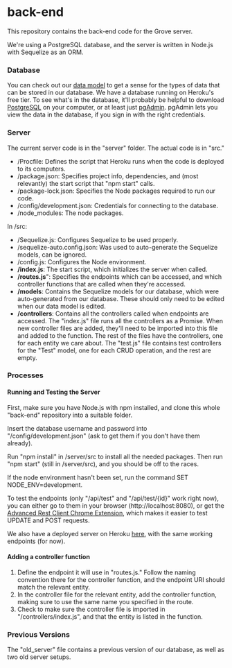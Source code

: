 # back-end
This repository contains the back-end code for the Grove server.

We're using a PostgreSQL database, and the server is written in Node.js with Sequelize as an ORM.

### Database

You can check out our [data model](https://dbdiagram.io/d/604903fffcdcb6230b238639) to get a sense for the types of data that can be stored in our database. We have a database running on Heroku's free tier. To see what's in the database, it'll probably be helpful to download [PostgreSQL](https://www.postgresql.org/) on your computer, or at least just [pgAdmin](https://www.pgadmin.org/). pgAdmin lets you view the data in the database, if you sign in with the right credentials.

### Server

The current server code is in the "server" folder. The actual code is in "src."

- /Procfile: Defines the script that Heroku runs when the code is deployed to its computers.
- /package.json: Specifies project info, dependencies, and (most relevantly) the start script that "npm start" calls.
- /package-lock.json: Specifies the Node packages required to run our code.
- /config/development.json: Credentials for connecting to the database.
- /node_modules: The node packages.

In /src:
 
- /Sequelize.js: Configures Sequelize to be used properly.
- /sequelize-auto.config.json: Was used to auto-generate the Sequelize models, can be ignored.
- /config.js: Configures the Node environment.
- **/index.js**: The start script, which initializes the server when called.
- **/routes.js**": Specifies the endpoints which can be accessed, and which controller functions that are called when they're accessed.
- **/models**: Contains the Sequelize models for our database, which were auto-generated from our database. These should only need to be edited when our data model is edited.
- **/controllers**: Contains all the controllers called when endpoints are accessed. The "index.js" file runs all the controllers as a Promise. When new controller files are added, they'll need to be imported into this file and added to the function. The rest of the files have the controllers, one for each entity we care about. The "test.js" file contains test controllers for the "Test" model, one for each CRUD operation, and the rest are empty.

### Processes

#### Running and Testing the Server

First, make sure you have Node.js with npm installed, and clone this whole "back-end" repository into a suitable folder. 

Insert the database username and password into "/config/development.json" (ask to get them if you don't have them already).

Run "npm install" in /server/src to install all the needed packages. Then run "npm start" (still in /server/src), and you should be off to the races.

If the node environment hasn't been set, run the command SET NODE_ENV=development.

To test the endpoints (only "/api/test" and "/api/test/{id}" work right now), you can either go to them in your browser (http://localhost:8080), or get the [Advanced Rest Client Chrome Extension](https://chrome.google.com/webstore/detail/advanced-rest-client/hgmloofddffdnphfgcellkdfbfbjeloo), which makes it easier to test UPDATE and POST requests.

We also have a deployed server on Heroku [here](https://grove-backend.herokuapp.com/), with the same working endpoints (for now).

#### Adding a controller function

1. Define the endpoint it will use in "routes.js." Follow the naming convention there for the controller function, and the endpoint URI should match the relevant entity.
2. In the controller file for the relevant entity, add the controller function, making sure to use the same name you specified in the route.
3. Check to make sure the controller file is imported in "/controllers/index.js", and that the entity is listed in the function. 

### Previous Versions

The "old_server" file contains a previous version of our database, as well as two old server setups.
